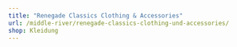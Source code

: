 ```yaml
---
title: "Renegade Classics Clothing & Accessories"
url: /middle-river/renegade-classics-clothing-und-accessories/
shop: Kleidung
---
```

